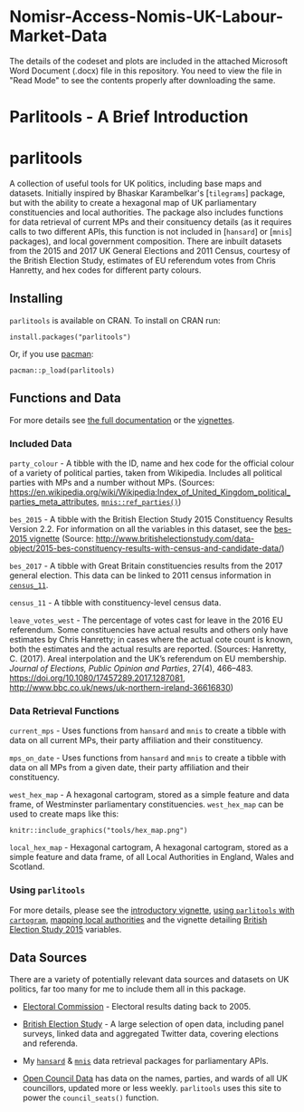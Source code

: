 # Nomisr-Access-Nomis-UK-Labour-Market-Data

The details of the codeset and plots are included in the attached Microsoft Word Document (.docx) file in this repository. 
You need to view the file in "Read Mode" to see the contents properly after downloading the same.

Parlitools - A Brief Introduction
==================================

# parlitools

A collection of useful tools for UK politics, including base maps and datasets. Initially inspired by Bhaskar Karambelkar's [`tilegrams`] package, but with the ability to create a hexagonal map of UK parliamentary constituencies and local authorities. The package also includes functions for data retrieval of current MPs and their consituency details (as it requires calls to two different APIs, this function is not included in [`hansard`] or [`mnis`] packages), and local government composition. There are inbuilt datasets from the 2015 and 2017 UK General Elections and 2011 Census, courtesy of the British Election Study, estimates of EU referendum votes from Chris Hanretty, and hex codes for different party colours.

## Installing

`parlitools` is available on CRAN. To install on CRAN run:

```
install.packages("parlitools")
```

Or, if you use [pacman](https://cran.r-project.org/package=pacman):

```
pacman::p_load(parlitools)
```

## Functions and Data

For more details see [the full documentation](https://docs.evanodell.com/parlitools/reference) or the [vignettes](https://docs.evanodell.com/parlitools/articles/).

### Included Data

`party_colour` - A tibble with the ID, name and hex code for the official colour of a variety of political parties, taken from Wikipedia. Includes all political parties with MPs and a number without MPs. (Sources: https://en.wikipedia.org/wiki/Wikipedia:Index_of_United_Kingdom_political_parties_meta_attributes, [`mnis::ref_parties()`](https://cran.r-project.org/package=mnis))

`bes_2015` - A tibble with the British Election Study 2015 Constituency Results Version 2.2. For information on all the variables in this dataset, see the [bes-2015 vignette](http://docs.evanodell.com/parlitools/articles/bes-2015.html) (Source: http://www.britishelectionstudy.com/data-object/2015-bes-constituency-results-with-census-and-candidate-data/)

`bes_2017` - A tibble with Great Britain constituencies results from the 2017 general election. This data can be linked to 2011 census information in [`census_11`](https://docs.evanodell.com/parlitools/reference/bes.html).

`census_11` - A tibble with constituency-level census data.

`leave_votes_west` - The percentage of votes cast for leave in the 2016 EU referendum. Some constituencies have actual results and others only have estimates by Chris Hanretty; in cases where the actual cote count is known, both the estimates and the actual results are reported. (Sources: Hanretty, C. (2017). Areal interpolation and the UK’s referendum on EU membership. _Journal of Elections, Public Opinion and Parties_, 27(4), 466–483. https://doi.org/10.1080/17457289.2017.1287081,  http://www.bbc.co.uk/news/uk-northern-ireland-36616830)

### Data Retrieval Functions

`current_mps` - Uses functions from `hansard` and `mnis` to create a tibble with data on all current MPs, their party affiliation and their constituency.

`mps_on_date` - Uses functions from `hansard` and `mnis` to create a tibble with data on all MPs from a given date, their party affiliation and their constituency.

`west_hex_map` - A hexagonal cartogram, stored as a simple feature and data frame, of Westminster parliamentary constituencies. `west_hex_map` can be used to create maps like this:

```{r, out.width= '456px', echo=FALSE}
knitr::include_graphics("tools/hex_map.png")
```

`local_hex_map` - Hexagonal cartogram, A hexagonal cartogram, stored as a simple feature and data frame, of all Local Authorities in England, Wales and Scotland.

### Using `parlitools`

For more details, please see the [introductory vignette](https://docs.evanodell.com/parlitools/articles/introduction.html), [using `parlitools` with `cartogram`](https://docs.evanodell.com/parlitools/articles/using-cartograms.html), [mapping local authorities](https://docs.evanodell.com/parlitools/articles/mapping-local-authorities.html) and the vignette detailing [British Election Study 2015](https://docs.evanodell.com/parlitools/articles/bes-2015.html) variables.

## Data Sources

There are a variety of potentially relevant data sources and datasets on UK politics, far too many for me to include them all in this package.

* [Electoral Commission](http://www.electoralcommission.org.uk/our-work/our-research/electoral-data) - Electoral results dating back to 2005.

* [British Election Study](http://www.britishelectionstudy.com/data/) - A large selection of open data, including panel surveys, linked data and aggregated Twitter data, covering elections and referenda.

* My [`hansard`](https://cran.r-project.org/package=hansard) & [`mnis`](https://cran.r-project.org/package=mnis) data retrieval packages for parliamentary APIs.

* [Open Council Data](http://opencouncildata.co.uk/) has data on the names, parties, and wards of all UK councillors, updated more or less weekly. `parlitools` uses this site to power the `council_seats()` function.

